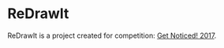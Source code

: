 # ReDrawIt

ReDrawIt is a project created for competition: [Get Noticed! 2017](http://devstyle.pl/daj-sie-poznac/). 